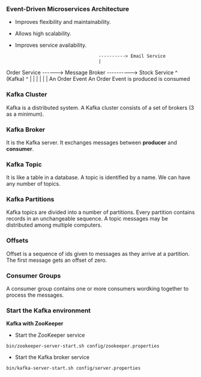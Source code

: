 ### Event-Driven Microservices Architecture

- Improves flexibility and maintainability.

- Allows high scalability.

- Improves service availability.

                                     ----------> Email Service        
                                     |
Order Service ------> Message Broker ----------> Stock Service
                ^       (Kafka)           ^
		|                         |
		|                         |
		|                         |
	An Order Event                An Order Event 
	is produced                   is consumed


### Kafka Cluster

Kafka is a distributed system.
A Kafka cluster consists of a set of brokers (3 as a minimum).

### Kafka Broker 

It is the Kafka server.
It exchanges messages between **producer** and **consumer**.

### Kafka Topic

It is like a table in a database.
A topic is identified by a name.
We can have any number of topics.

### Kafka Partitions

Kafka topics are divided into a number of partitions.
Every partition contains records in an unchangeable sequence.
A topic messages may be distributed among multiple computers.

### Offsets

Offset is a sequence of ids given to messages as they arrive at a partition.
The first message gets an offset of zero.

### Consumer Groups

A consumer group contains one or more consumers wordking together to 
process the messages.


### Start the Kafka environment


**Kafka with ZooKeeper**


- Start the ZooKeeper service

```
bin/zookeeper-server-start.sh config/zookeeper.properties
```


- Start the Kafka broker service

```
bin/kafka-server-start.sh config/server.properties
```























